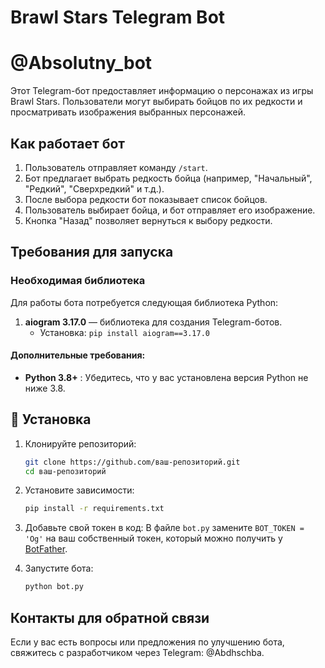 # Brawl Stars Telegram Bot
# @Absolutny_bot
Этот Telegram-бот предоставляет информацию о персонажах из игры Brawl Stars. Пользователи могут выбирать бойцов по их редкости и просматривать изображения выбранных персонажей.

## Как работает бот

1. Пользователь отправляет команду `/start`.
2. Бот предлагает выбрать редкость бойца (например, "Начальный", "Редкий", "Сверхредкий" и т.д.).
3. После выбора редкости бот показывает список бойцов.
4. Пользователь выбирает бойца, и бот отправляет его изображение.
5. Кнопка "Назад" позволяет вернуться к выбору редкости.

## Требования для запуска 

### Необходимая библиотека
Для работы бота потребуется следующая библиотека Python:

1. **aiogram 3.17.0** — библиотека для создания Telegram-ботов.  
   - Установка: `pip install aiogram==3.17.0`

#### Дополнительные требования:
- **Python 3.8+** : Убедитесь, что у вас установлена версия Python не ниже 3.8.

## 📝 Установка

1. Клонируйте репозиторий:
   ```bash
   git clone https://github.com/ваш-репозиторий.git
   cd ваш-репозиторий
   ```

2. Установите зависимости:
   ```bash
   pip install -r requirements.txt
   ```

3. Добавьте свой токен в код:
   В файле `bot.py` замените `BOT_TOKEN = 'Og'` на ваш собственный токен, который можно получить у [BotFather](https://core.telegram.org/bots#botfather).

4. Запустите бота:
   ```bash
   python bot.py
   ```
   
## Контакты для обратной связи 
Если у вас есть вопросы или предложения по улучшению бота, свяжитесь с разработчиком через Telegram: @Abdhschba.
